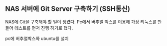 ## NAS 서버에 Git Server 구축하기 (SSH통신)

NAS에 Git을 구축해야 할 일이 생겼다.
Pc에서 버추얼 박스를 이용해 가상 리눅스를 만들어 테스트를 먼저 진행 하기로 했다.

pc에 버추얼박스와 ubuntu를 설치 
